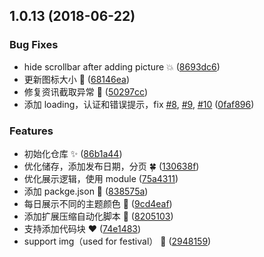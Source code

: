 <a name="1.0.13"></a>
## 1.0.13 (2018-06-22)


### Bug Fixes

* hide scrollbar after adding picture :collision: ([8693dc6](https://github.com/FengShangWuQi/chrome-Daily-Front-End-news/commit/8693dc6))
* 更新图标大小 :bug: ([68146ea](https://github.com/FengShangWuQi/chrome-Daily-Front-End-news/commit/68146ea))
* 修复资讯截取异常 :jack_o_lantern: ([50297cc](https://github.com/FengShangWuQi/chrome-Daily-Front-End-news/commit/50297cc))
* 添加 loading，认证和错误提示，fix [#8](https://github.com/FengShangWuQi/chrome-Daily-Front-End-news/issues/8), [#9](https://github.com/FengShangWuQi/chrome-Daily-Front-End-news/issues/9), [#10](https://github.com/FengShangWuQi/chrome-Daily-Front-End-news/issues/10) ([0faf896](https://github.com/FengShangWuQi/chrome-Daily-Front-End-news/commit/0faf896))


### Features

* 初始化仓库 :sparkles: ([86b1a44](https://github.com/FengShangWuQi/chrome-Daily-Front-End-news/commit/86b1a44))
* 优化储存，添加发布日期，分页 :four_leaf_clover: ([130638f](https://github.com/FengShangWuQi/chrome-Daily-Front-End-news/commit/130638f))
* 优化展示逻辑，使用 module ([75a4311](https://github.com/FengShangWuQi/chrome-Daily-Front-End-news/commit/75a4311))
* 添加 packge.json :panda_face: ([838575a](https://github.com/FengShangWuQi/chrome-Daily-Front-End-news/commit/838575a))
* 每日展示不同的主题颜色 :rose: ([9cd4eaf](https://github.com/FengShangWuQi/chrome-Daily-Front-End-news/commit/9cd4eaf))
* 添加扩展压缩自动化脚本 :bear: ([8205103](https://github.com/FengShangWuQi/chrome-Daily-Front-End-news/commit/8205103))
* 支持添加代码块 :heart: ([74e1483](https://github.com/FengShangWuQi/chrome-Daily-Front-End-news/commit/74e1483))
* support img（used for festival） :japanese_ogre: ([2948159](https://github.com/FengShangWuQi/chrome-Daily-Front-End-news/commit/2948159))
